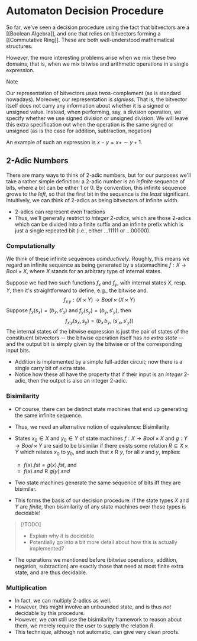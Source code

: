 # Automaton Decision Procedure

So far, we've seen a decision procedure using the fact that bitvectors are a [[Boolean Algebra]], and one that relies on bitvectors forming a [[Commutative Ring]]. These are both well-understood mathematical structures.

However, the more interesting problems arise when we mix these two domains, that is, when we mix bitwise and arithmetic operations in a single expression.

>[!NOTE]
>Our representation of bitvectors uses twos-complement (as is standard nowadays). Moreover, our representation is *signless*. That is, the bitvector itself does not carry any information about whether it is a signed or unsigned value. Instead, when performing, say, a division operation, we specify whether we use signed division or unsigned division. We will leave this extra specification out when the operation is the same signed or unsigned (as is the case for addition, subtraction, negation)

An example of such an expression is $x - y = x + {\sim}{y} + 1$.


## 2-Adic Numbers
There are many ways to think of 2-adic numbers, but for our purposes we'll take a rather simple definition: a 2-adic number is an *infinite* sequence of bits, where a bit can be either $1$ or $0$. By convention, this infinite sequence grows to the *left*, so that the first bit in the sequence is the *least* significant.
Intuitively, we can think of 2-adics as being bitvectors of infinite width.

* 2-adics can represent even fractions
* Thus, we'll generally restrict to *integer 2-adics*, which are those 2-adics which can be divided into a finite suffix and an infinite prefix which is just a single repeated bit (i.e., either $\ldots 11111$ or $\ldots 00000$).

### Computationally

We think of these infinite sequences *coinductively*. Roughly, this means we regard an infinite sequence as being generated by a statemachine $f : X \to Bool \times X$, where $X$ stands for an arbitrary type of internal states.

Suppose we had two such functions $f_x$ and $f_y$, with internal states $X$, resp. $Y$, then it's straightforward to define, e.g., the bitwise and.
$$
f_{x \mathop{||} y} : (X \times Y) \to Bool \times (X \times Y)
$$
Suppose $f_x(s_x) = (b_x, s'_x)$ and $f_y(s_y) = (b_y, s'_y)$, then
$$
f_{x \mathop{||} y} (s_x, s_y) = ( b_x \mathop{||} b_y,\ (s'_x, s'_y))
$$
The internal states of the bitwise expression is just the pair of states of the constituent bitvectors -- the bitwise operation itself has *no extra state* -- and the output bit is simply given by the bitwise or of the corresponding input bits.

* Addition is implemented by a simple full-adder circuit; now there is a single carry bit of extra state.
* Notice how these all have the property that if their input is an *integer* 2-adic, then the output is also an integer 2-adic.

### Bisimilarity
* Of course, there can be distinct state machines that end up generating the same infinite sequence. 
* Thus, we need an alternative notion of equivalence: Bisimilarity
* States $x_0 \in X$ and $y_0 \in Y$ of state machines $f : X \to Bool \times X$ and $g : Y \to Bool \times Y$ are said to be bisimilar if there exists some relation $R \subseteq X \times Y$ which relates $x_0$ to $y_0$, and such that $x \mathrel{R} y$, for all $x$ and $y$, implies:
	* $f(x).fst = g(x).fst$, and
	* $f(x).snd \mathrel{R} g(y).snd$
* Two state machines generate the same sequence of bits iff they are bisimilar.

* This forms the basis of our decision procedure: if the state types $X$ and $Y$ are *finite*, then bisimilarity of any state machines over these types is decidable!

>[!TODO]
>- Explain why it is decidable
>- Potentially go into a bit more detail about how this is actually implemented?

* The operations we mentioned before (bitwise operations, addition, negation, subtraction) are exactly those that need at most finite extra state, and are thus decidable.

### Multiplication
* In fact, we can multiply 2-adics as well.
* However, this might involve an unbounded state, and is thus *not* decidable by this procedure.
* However, we *can* still use the bisimilarity framework to reason about them, we merely require the user to supply the relation $R$.
* This technique, although not automatic, can give very clean proofs.

